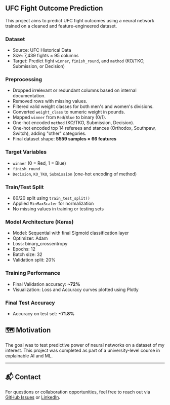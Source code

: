## UFC Fight Outcome Prediction

This project aims to predict UFC fight outcomes using a neural network trained on a cleaned and feature-engineered dataset.

### Dataset
- Source: UFC Historical Data
- Size: 7,439 fights × 95 columns
- Target: Predict fight `winner`, `finish_round`, and `method` (KO/TKO, Submission, or Decision)

### Preprocessing
- Dropped irrelevant or redundant columns based on internal documentation.
- Removed rows with missing values.
- Filtered valid weight classes for both men's and women's divisions.
- Converted `weight_class` to numeric weight in pounds.
- Mapped `winner` from `Red`/`Blue` to binary (0/1).
- One-hot encoded `method` (KO/TKO, Submission, Decision).
- One-hot encoded top 14 referees and stances (Orthodox, Southpaw, Switch), adding "other" categories.
- Final dataset shape: **5559 samples × 66 features**

### Target Variables
- `winner` (0 = Red, 1 = Blue)
- `finish_round`
- `Decision`, `KO_TKO`, `Submission` (one-hot encoding of method)

### Train/Test Split
- 80/20 split using `train_test_split()`
- Applied `MinMaxScaler` for normalization
- No missing values in training or testing sets

### Model Architecture (Keras)
- Model: Sequential with final Sigmoid classification layer
- Optimizer: Adam
- Loss: binary_crossentropy
- Epochs: 12
- Batch size: 32
- Validation split: 20%

### Training Performance 
- Final Validation accuracy: **~72%**
- Visualization: Loss and Accuracy curves plotted using Plotly

### Final Test Accuracy
- Accuracy on test set: **~71.8%**

## 🗺️ Motivation

The goal was to test predictive power of neural networks on a dataset of my interest. This project was completed as part of a university-level course in explainable AI and ML.

---

## 📬 Contact

For questions or collaboration opportunities, feel free to reach out via [GitHub Issues](../../issues) or [LinkedIn]([https://www.linkedin.com/in/YOUR-USERNAME](https://www.linkedin.com/in/josequeira/)).
